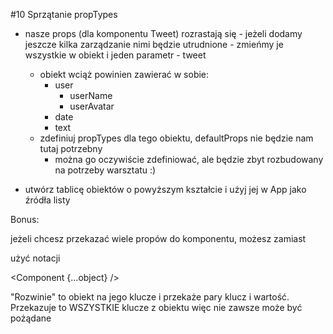 #10 Sprzątanie propTypes

- nasze props (dla komponentu Tweet) rozrastają się - jeżeli dodamy jeszcze kilka 
zarządzanie nimi będzie utrudnione - zmieńmy je wszystkie w obiekt i jeden parametr - tweet
  - obiekt wciąż powinien zawierać w sobie:
    - user
      - userName
      - userAvatar
    - date
    - text
  - zdefiniuj propTypes dla tego obiektu, defaultProps nie będzie nam tutaj potrzebny
    - można go oczywiście zdefiniować, ale będzie zbyt rozbudowany na potrzeby warsztatu :)

- utwórz tablicę obiektów o powyższym kształcie i użyj jej w App jako źródła listy

Bonus: 

jeżeli chcesz przekazać wiele propów do komponentu, możesz zamiast

  <Component prop1={object.prop1} prop2={object.prop2} props3={object.prop3} />

użyć notacji

  <Component {...object} />

"Rozwinie" to obiekt na jego klucze i przekaże pary klucz i wartość. Przekazuje to WSZYSTKIE
klucze z obiektu więc nie zawsze może być pożądane